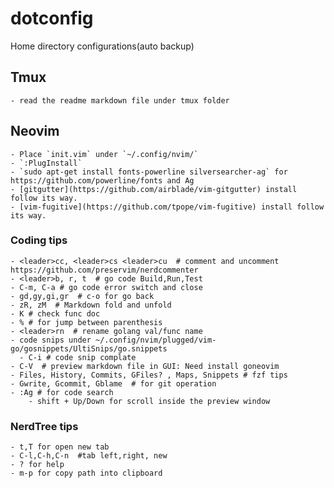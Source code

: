 # dotconfig

Home directory configurations(auto backup)

## Tmux
	- read the readme markdown file under tmux folder

## Neovim
	- Place `init.vim` under `~/.config/nvim/`
	- `:PlugInstall`
	- `sudo apt-get install fonts-powerline silversearcher-ag` for https://github.com/powerline/fonts and Ag
	- [gitgutter](https://github.com/airblade/vim-gitgutter) install follow its way.
	- [vim-fugitive](https://github.com/tpope/vim-fugitive) install follow its way.

### Coding tips
	- <leader>cc, <leader>cs <leader>cu  # comment and uncomment https://github.com/preservim/nerdcommenter
	- <leader>b, r, t  # go code Build,Run,Test
	- C-m, C-a # go code error switch and close
	- gd,gy,gi,gr  # c-o for go back
	- zR, zM  # Markdown fold and unfold
	- K # check func doc
	- % # for jump between parenthesis
	- <leader>rn  # rename golang val/func name
	- code snips under ~/.config/nvim/plugged/vim-go/gosnippets/UltiSnips/go.snippets
	  - C-i # code snip complate
	- C-V  # preview markdown file in GUI: Need install goneovim 
	- Files, History, Commits, GFiles? , Maps, Snippets # fzf tips
	- Gwrite, Gcommit, Gblame  # for git operation
	- :Ag # for code search
		- shift + Up/Down for scroll inside the preview window

### NerdTree tips
	- t,T for open new tab
	- C-l,C-h,C-n  #tab left,right, new
	- ? for help
	- m-p for copy path into clipboard

